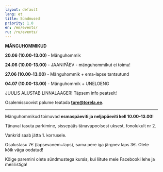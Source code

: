 ```yaml
---
layout: default
lang: et
title: Sündmused
priority: 1.0
en: /en/events/
ru: /ru/events/
---
```


**MÄNGUHOMMIKUD**


**20.06 (10.00-13.00)** - Mänguhommik


**24.06 (10.00-13.00)** - JAANIPÄEV - mänguhommikut ei toimu! 


**27.06 (10.00-13.00)** - Mänguhommik + ema-lapse tantsutund


**04.07 (10.00-13.00)** - Mänguhommik + UNELOENG





JUULIS ALUSTAB LINNALAAGER!
Täpsem info peatselt!





                    

Osalemissoovist palume teatada **tore@torela.ee**.

***

Mänguhommikud toimuvad **esmaspäeviti ja neljapäeviti kell 10.00-13.00**! 

Tänaval tasuta parkimine, sissepääs tänavapoolsest uksest, fonolukult nr 2.

Vankrid saab jätta 1. korrusele.

Osalustasu 7€ (lapsevanem+laps), sama pere iga järgnev laps 3€.
Olete kõik väga oodatud!



Kõige paremini olete sündmustega kursis, kui liitute meie Facebooki lehe ja meililistiga!
